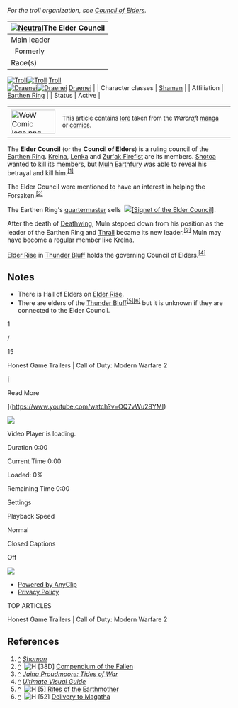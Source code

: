 _For the troll organization, see [Council of Elders](https://wowpedia.fandom.com/wiki/Council_of_Elders "Council of Elders")._

| [![Neutral](https://static.wikia.nocookie.net/wowpedia/images/1/19/Neutral_32.png/revision/latest?cb=20110620212507)](https://wowpedia.fandom.com/wiki/Faction "Neutral")The Elder Council |
| --- |
| Main leader | [![IconSmall Thrall.gif](https://static.wikia.nocookie.net/wowpedia/images/0/0b/IconSmall_Thrall.gif/revision/latest/scale-to-width-down/16?cb=20221012223457)](https://static.wikia.nocookie.net/wowpedia/images/0/0b/IconSmall_Thrall.gif/revision/latest?cb=20221012223457)[Thrall](https://wowpedia.fandom.com/wiki/Thrall "Thrall") |
|   Formerly | [![IconSmall Tauren Male.gif](https://static.wikia.nocookie.net/wowpedia/images/4/41/IconSmall_Tauren_Male.gif/revision/latest/scale-to-width-down/16?cb=20200519233641)](https://static.wikia.nocookie.net/wowpedia/images/4/41/IconSmall_Tauren_Male.gif/revision/latest?cb=20200519233641)[Muln Earthfury](https://wowpedia.fandom.com/wiki/Muln_Earthfury "Muln Earthfury") |
| Race(s) | [![Tauren](https://static.wikia.nocookie.net/wowpedia/images/4/41/IconSmall_Tauren_Male.gif/revision/latest/scale-to-width-down/16?cb=20200519233641)](https://wowpedia.fandom.com/wiki/Tauren "Tauren")[![Tauren](https://static.wikia.nocookie.net/wowpedia/images/3/30/IconSmall_Tauren_Female.gif/revision/latest/scale-to-width-down/16?cb=20200520000847)](https://wowpedia.fandom.com/wiki/Tauren "Tauren") [Tauren](https://wowpedia.fandom.com/wiki/Tauren "Tauren")  
[![Troll](https://static.wikia.nocookie.net/wowpedia/images/5/5f/IconSmall_Troll_Male.gif/revision/latest/scale-to-width-down/16?cb=20200520001858)](https://wowpedia.fandom.com/wiki/Troll "Troll")[![Troll](https://static.wikia.nocookie.net/wowpedia/images/9/93/IconSmall_Troll_Female.gif/revision/latest/scale-to-width-down/16?cb=20200520010154)](https://wowpedia.fandom.com/wiki/Troll "Troll") [Troll](https://wowpedia.fandom.com/wiki/Troll "Troll")  
[![Draenei](https://static.wikia.nocookie.net/wowpedia/images/f/fb/IconSmall_Draenei_Male.gif/revision/latest/scale-to-width-down/16?cb=20200517223519)](https://wowpedia.fandom.com/wiki/Draenei "Draenei")[![Draenei](https://static.wikia.nocookie.net/wowpedia/images/d/d0/IconSmall_Draenei_Female.gif/revision/latest/scale-to-width-down/16?cb=20200517225130)](https://wowpedia.fandom.com/wiki/Draenei "Draenei") [Draenei](https://wowpedia.fandom.com/wiki/Draenei "Draenei") |
| Character classes | [Shaman](https://wowpedia.fandom.com/wiki/Shaman "Shaman") |
| Affiliation | [Earthen Ring](https://wowpedia.fandom.com/wiki/Earthen_Ring "Earthen Ring") |
| Status | Active |

<table><tbody><tr><td><a href="https://wowpedia.fandom.com/wiki/Comics" title="Comics"><img alt="WoW Comic logo.png" src="https://static.wikia.nocookie.net/wowpedia/images/9/93/WoW_Comic_logo.png/revision/latest/scale-to-width-down/100?cb=20071212072149" decoding="async" loading="lazy" width="100" height="54" data-image-name="WoW Comic logo.png" data-image-key="WoW_Comic_logo.png" data-src="https://static.wikia.nocookie.net/wowpedia/images/9/93/WoW_Comic_logo.png/revision/latest/scale-to-width-down/100?cb=20071212072149"></a></td><td><p><small>This article contains <a href="https://wowpedia.fandom.com/wiki/Lore" title="Lore">lore</a> taken from the <i>Warcraft</i> <a href="https://wowpedia.fandom.com/wiki/Manga" title="Manga">manga</a> or <a href="https://wowpedia.fandom.com/wiki/Comics" title="Comics">comics</a>.</small></p></td><td></td></tr></tbody></table>

The **Elder Council** (or the **Council of Elders**) is a ruling council of the [Earthen Ring](https://wowpedia.fandom.com/wiki/Earthen_Ring "Earthen Ring"). [Krelna](https://wowpedia.fandom.com/wiki/Krelna "Krelna"), [Lenka](https://wowpedia.fandom.com/wiki/Lenka "Lenka") and [Zur'ak Firefist](https://wowpedia.fandom.com/wiki/Zur%27ak_Firefist "Zur'ak Firefist") are its members. [Shotoa](https://wowpedia.fandom.com/wiki/Shotoa "Shotoa") wanted to kill its members, but [Muln Earthfury](https://wowpedia.fandom.com/wiki/Muln_Earthfury "Muln Earthfury") was able to reveal his betrayal and kill him.<sup id="cite_ref-1"><a href="https://wowpedia.fandom.com/wiki/Elder_Council#cite_note-1">[1]</a></sup>

The Elder Council were mentioned to have an interest in helping the Forsaken.<sup id="cite_ref-2"><a href="https://wowpedia.fandom.com/wiki/Elder_Council#cite_note-2">[2]</a></sup>

The Earthen Ring's [quartermaster](https://wowpedia.fandom.com/wiki/Provisioner_Arok "Provisioner Arok") sells  ![](https://static.wikia.nocookie.net/wowpedia/images/c/cf/Inv_misc_diamondring2.png/revision/latest/scale-to-width-down/16?cb=20100703183411)[\[Signet of the Elder Council\]](https://wowpedia.fandom.com/wiki/Signet_of_the_Elder_Council).

After the death of [Deathwing](https://wowpedia.fandom.com/wiki/Deathwing "Deathwing"), Muln stepped down from his position as the leader of the Earthen Ring and [Thrall](https://wowpedia.fandom.com/wiki/Thrall "Thrall") became its new leader.<sup id="cite_ref-3"><a href="https://wowpedia.fandom.com/wiki/Elder_Council#cite_note-3">[3]</a></sup> Muln may have become a regular member like Krelna.

[Elder Rise](https://wowpedia.fandom.com/wiki/Elder_Rise "Elder Rise") in [Thunder Bluff](https://wowpedia.fandom.com/wiki/Thunder_Bluff "Thunder Bluff") holds the governing Council of Elders.<sup id="cite_ref-4"><a href="https://wowpedia.fandom.com/wiki/Elder_Council#cite_note-4">[4]</a></sup>

## Notes

-   There is Hall of Elders on [Elder Rise](https://wowpedia.fandom.com/wiki/Elder_Rise "Elder Rise").
-   There are elders of the [Thunder Bluff](https://wowpedia.fandom.com/wiki/Thunder_Bluff "Thunder Bluff")<sup id="cite_ref-5"><a href="https://wowpedia.fandom.com/wiki/Elder_Council#cite_note-5">[5]</a></sup><sup id="cite_ref-6"><a href="https://wowpedia.fandom.com/wiki/Elder_Council#cite_note-6">[6]</a></sup> but it is unknown if they are connected to the Elder Council.

1

/

15

Honest Game Trailers | Call of Duty: Modern Warfare 2

[

Read More

](https://www.youtube.com/watch?v=OQ7vWu28YMI)

![](https://cdn5.anyclip.com/SAH_g4QBNv0Xvl69xLSC/1668661940323_640x360_thumbnail.jpg?wid=001w000001Y8ud2_19593)

Video Player is loading.

Duration 0:00

Current Time 0:00

Loaded: 0%

Remaining Time 0:00

Settings

Playback Speed

Normal

Closed Captions

Off

[![](https://assets.anyclip.com/pub-assets/fandomcom/fandom.png)](https://www.fandom.com/?source=logo&wid=001w000001Y8ud2_19593)

-   [Powered by AnyClip](https://anyclip.com/?source=powered&wid=001w000001Y8ud2_19593)
-   [Privacy Policy](https://anyclip.com/privacy-policy/?source=policy&wid=001w000001Y8ud2_19593)

TOP ARTICLES

Honest Game Trailers | Call of Duty: Modern Warfare 2

## References

1.  [^](https://wowpedia.fandom.com/wiki/Elder_Council#cite_ref-1) _[Shaman](https://wowpedia.fandom.com/wiki/Shaman_(manga) "Shaman (manga)")_
2.  [^](https://wowpedia.fandom.com/wiki/Elder_Council#cite_ref-2)  ![H](https://static.wikia.nocookie.net/wowpedia/images/c/c4/Horde_15.png/revision/latest?cb=20201010153315) \[38D\] [Compendium of the Fallen](https://wowpedia.fandom.com/wiki/Compendium_of_the_Fallen_(original))
3.  [^](https://wowpedia.fandom.com/wiki/Elder_Council#cite_ref-3) _[Jaina Proudmoore: Tides of War](https://wowpedia.fandom.com/wiki/Jaina_Proudmoore:_Tides_of_War "Jaina Proudmoore: Tides of War")_
4.  [^](https://wowpedia.fandom.com/wiki/Elder_Council#cite_ref-4) _[Ultimate Visual Guide](https://wowpedia.fandom.com/wiki/Ultimate_Visual_Guide "Ultimate Visual Guide")_
5.  [^](https://wowpedia.fandom.com/wiki/Elder_Council#cite_ref-5)  ![H](https://static.wikia.nocookie.net/wowpedia/images/c/c4/Horde_15.png/revision/latest?cb=20201010153315) \[5\] [Rites of the Earthmother](https://wowpedia.fandom.com/wiki/Rites_of_the_Earthmother_(2))
6.  [^](https://wowpedia.fandom.com/wiki/Elder_Council#cite_ref-6)  ![H](https://static.wikia.nocookie.net/wowpedia/images/c/c4/Horde_15.png/revision/latest?cb=20201010153315) \[52\] [Delivery to Magatha](https://wowpedia.fandom.com/wiki/Delivery_to_Magatha)